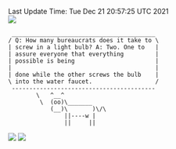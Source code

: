 Last Update Time: 
Tue Dec 21 20:57:25 UTC 2021
<br>![](https://img.shields.io/badge/%E5%A4%A7%E5%AE%B6-%E5%AE%89%E5%AE%89-green)<br>
```
 _________________________________________
/ Q: How many bureaucrats does it take to \
| screw in a light bulb? A: Two. One to   |
| assure everyone that everything         |
| possible is being                       |
|                                         |
| done while the other screws the bulb    |
\ into the water faucet.                  /
 -----------------------------------------
        \   ^__^
         \  (oo)\_______
            (__)\       )\/\
                ||----w |
                ||     ||
```
![](https://github-readme-stats.vercel.app/api?username=chenlitw)
![](https://github-readme-stats.vercel.app/api/top-langs/?username=chenlitw)
